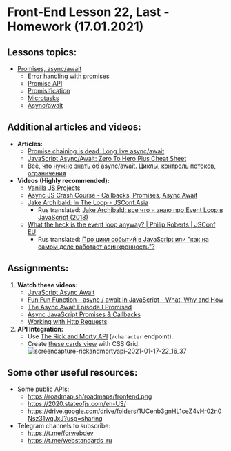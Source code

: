 # Front-End Lesson 22, Last - Homework (17.01.2021)

## Lessons topics:

- [Promises, async/await](https://javascript.info/async)
  - [Error handling with promises](https://javascript.info/promise-error-handling)
  - [Promise API](https://javascript.info/promise-api)
  - [Promisification](https://javascript.info/promisify)
  - [Microtasks](https://javascript.info/microtask-queue)
  - [Async/await](https://javascript.info/async-await)

## Additional articles and videos:

- **Articles:**
  - [Promise chaining is dead. Long live async/await](https://blog.logrocket.com/promise-chaining-is-dead-long-live-async-await-445897870abc/?source=bookmarks---------92----------------------------)
  - [JavaScript Async/Await: Zero To Hero Plus Cheat Sheet](https://medium.com/dailyjs/javascript-async-await-zero-to-hero-plus-cheat-sheet-4b064401e29a)
  - [Всё, что нужно знать об async/await. Циклы, контроль потоков, ограничения](https://medium.com/@stasonmars/%D0%B2%D1%81%D0%B5%CC%88-%D1%87%D1%82%D0%BE-%D0%BD%D1%83%D0%B6%D0%BD%D0%BE-%D0%B7%D0%BD%D0%B0%D1%82%D1%8C-%D0%BE%D0%B1-async-await-%D1%86%D0%B8%D0%BA%D0%BB%D1%8B-%D0%BA%D0%BE%D0%BD%D1%82%D1%80%D0%BE%D0%BB%D1%8C-%D0%BF%D0%BE%D1%82%D0%BE%D0%BA%D0%BE%D0%B2-%D0%BE%D0%B3%D1%80%D0%B0%D0%BD%D0%B8%D1%87%D0%B5%D0%BD%D0%B8%D1%8F-76dde2cb6949)
- **Videos (Highly recommended):**
  - [Vanilla JS Projects](https://drive.google.com/drive/folders/1UCenb3gnHL1ceZ4vHr02n0Nsz31wqJxJ?usp=sharing) 
  - [Async JS Crash Course - Callbacks, Promises, Async Await](https://youtu.be/PoRJizFvM7s)
  - [Jake Archibald: In The Loop - JSConf.Asia](https://youtu.be/cCOL7MC4Pl0)
    - Rus translated: [Jake Archibald: все что я знаю про Event Loop в JavaScript (2018)](https://youtu.be/j4_9BZezSUA)
  - [What the heck is the event loop anyway? | Philip Roberts | JSConf EU](https://youtu.be/8aGhZQkoFbQ)
    - Rus translated: [Про цикл событий в JavaScript или "как на самом деле работает асинхронность"?](https://youtu.be/8cV4ZvHXQL4)

## Assignments:

1. **Watch these videos:**
   - [JavaScript Async Await](https://youtu.be/V_Kr9OSfDeU)
   - [Fun Fun Function - async / await in JavaScript - What, Why and How](https://youtu.be/568g8hxJJp4)
   - [The Async Await Episode I Promised](https://youtu.be/vn3tm0quoqE)
   - [Async JavaScript Promises & Callbacks](https://drive.google.com/drive/folders/1D7VNGx0aoTwGjlfaXMHgd5obQsbHRMaf?usp=sharing)
   - [Working with Http Requests](https://drive.google.com/drive/folders/1V-SH0seAGlEjBalEO7z30DIXMW8jaKUh?usp=sharing)
2. **API Integration:**
   - Use [The Rick and Morty API](https://rickandmortyapi.com/) (`/character` endpoint).
   - Create [these cards view](https://user-images.githubusercontent.com/74110914/104852029-ce932d00-5911-11eb-82e0-cf285afec3b8.png) with CSS Grid. ![screencapture-rickandmortyapi-2021-01-17-22_16_37](https://user-images.githubusercontent.com/74110914/104852029-ce932d00-5911-11eb-82e0-cf285afec3b8.png)

## Some other useful resources:

- Some public APIs:
  - https://roadmap.sh/roadmaps/frontend.png
  - https://2020.stateofjs.com/en-US/
  - https://drive.google.com/drive/folders/1UCenb3gnHL1ceZ4vHr02n0Nsz31wqJxJ?usp=sharing
- Telegram channels to subscribe:
  - https://t.me/forwebdev
  - https://t.me/webstandards_ru
